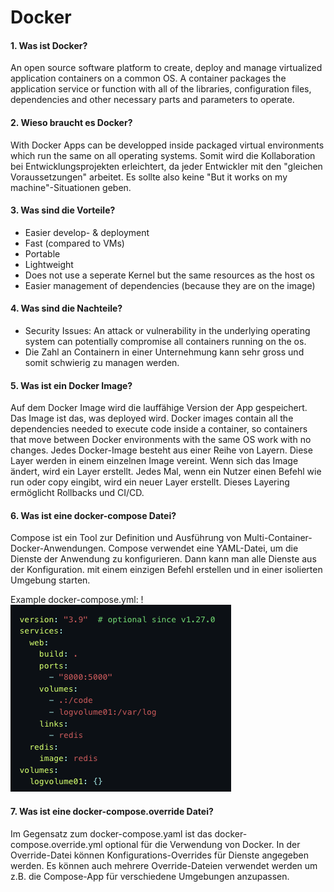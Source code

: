 # Docker
#### 1. Was ist Docker?

An open source software platform to create, deploy and manage virtualized application containers 
on a common OS. A container packages the application service or function with all of the libraries, 
configuration files, dependencies and other necessary parts and parameters to operate.

#### 2. Wieso braucht es Docker?
    
With Docker Apps can be developped inside packaged virtual environments which run the same on all operating systems.
Somit wird die Kollaboration bei Entwicklungsprojekten erleichtert, da jeder Entwickler mit den 
"gleichen Voraussetzungen" arbeitet. Es sollte also keine "But it works on my machine"-Situationen geben.

#### 3. Was sind die Vorteile?

- Easier develop- & deployment
- Fast (compared to VMs)
- Portable  
- Lightweight
- Does not use a seperate Kernel but the same resources as the host os
- Easier management of dependencies (because they are on the image)

#### 4. Was sind die Nachteile?

- Security Issues: An attack or vulnerability in the underlying operating system can potentially compromise all 
containers running on the os.    
- Die Zahl an Containern in einer Unternehmung kann sehr gross und somit schwierig zu managen werden.

#### 5. Was ist ein Docker Image?

Auf dem Docker Image wird die lauffähige Version der App gespeichert. Das Image ist das, was deployed wird. 
Docker images contain all the dependencies needed to execute code inside a container, so containers that move 
between Docker environments with the same OS work with no changes. 
Jedes Docker-Image besteht aus einer Reihe von Layern. Diese Layer werden in einem einzelnen Image vereint. 
Wenn sich das Image ändert, wird ein Layer erstellt. Jedes Mal, wenn ein Nutzer einen Befehl wie run oder copy eingibt, 
wird ein neuer Layer erstellt. Dieses Layering ermöglicht Rollbacks und CI/CD.

#### 6. Was ist eine docker-compose Datei?

Compose ist ein Tool zur Definition und Ausführung von Multi-Container-Docker-Anwendungen. Compose verwendet eine 
YAML-Datei, um die Dienste der Anwendung zu konfigurieren. Dann kann man alle Dienste aus der Konfiguration. 
mit einem einzigen Befehl erstellen und in einer isolierten Umgebung starten.

Example docker-compose.yml: !![](images/docker-compose-yaml-example.png)

#### 7. Was ist eine docker-compose.override Datei?

Im Gegensatz zum docker-compose.yaml ist das docker-compose.override.yml optional für die Verwendung von Docker. 
In der Override-Datei können Konfigurations-Overrides für Dienste angegeben werden. Es können auch mehrere
Override-Dateien verwendet werden um z.B. die Compose-App für verschiedene Umgebungen anzupassen. 
